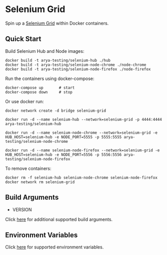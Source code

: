 # Selenium Grid

Spin up a [Selenium Grid](https://github.com/SeleniumHQ/docker-selenium) within Docker containers. 

## Quick Start

Build Selenium Hub and Node images:

```
docker build -t arya-testing/selenium-hub ./hub
docker build -t arya-testing/selenium-node-chrome ./node-chrome
docker build -t arya-testing/selenium-node-firefox ./node-firefox
```

Run the containers using docker-compose:

```
docker-compose up       # start
docker-compose down     # stop
```

Or use docker run:

```
docker network create -d bridge selenium-grid

docker run -d --name selenium-hub --network=selenium-grid -p 4444:4444 arya-testing/selenium-hub

docker run -d --name selenium-node-chrome --network=selenium-grid -e HUB_HOST=selenium-hub -e NODE_PORT=5555 -p 5555:5555 arya-testing/selenium-node-chrome

docker run -d --name selenium-node-firefox --network=selenium-grid -e HUB_HOST=selenium-hub -e NODE_PORT=5556 -p 5556:5556 arya-testing/selenium-node-firefox
```

To remove containers:

```
docker rm -f selenium-hub selenium-node-chrome selenium-node-firefox
docker network rm selenium-grid
```

## Build Arguments

* VERSION

Click [here](https://github.com/SeleniumHQ/docker-selenium) for additional supported build arguments.

## Environment Variables

Click [here](https://github.com/SeleniumHQ/docker-selenium) for supported environment variables.
